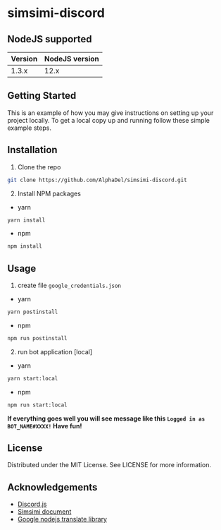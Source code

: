 # simsimi-discord

## NodeJS supported
| Version | NodeJS version     |
| ------- | ------------------ |
| 1.3.x   | 12.x               |

## Getting Started
This is an example of how you may give instructions on setting up your project locally. To get a local copy up and running follow these simple example steps.

## Installation
1. Clone the repo
```sh
git clone https://github.com/AlphaDel/simsimi-discord.git
```
2. Install NPM packages
- yarn
```sh
yarn install
```
- npm
```sh
npm install
```
## Usage
1. create file `google_credentials.json`
- yarn
```sh
yarn postinstall
```
- npm
```sh
npm run postinstall
```
2. run bot application [local]
- yarn
```sh
yarn start:local
```
- npm
```sh
npm run start:local
```
**If everything goes well you will see message like this `Logged in as BOT_NAME#XXXX!`
Have fun!**


## License
Distributed under the MIT License. See LICENSE for more information.

## Acknowledgements
* [Discord.js](https://discordjs.guide)
* [Simsimi document](https://workshop.simsimi.com/document?lc=en)
* [Google nodejs translate library](https://workshop.simsimi.com/document?lc=en)
